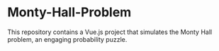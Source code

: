 # Monty-Hall-Problem
This repository contains a Vue.js project that simulates the Monty Hall problem, an engaging probability puzzle.
